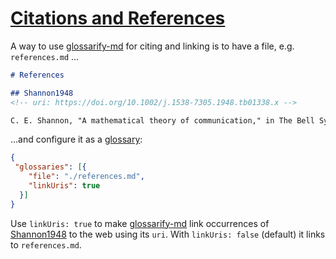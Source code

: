# [Citations and References](#citations-and-references)

[Shannon1948]: https://doi.org/10.1002/j.1538-7305.1948.tb01338.x

A way to use [glossarify-md][1] for citing and linking is to have a file, e.g. `references.md` ...

```md
# References

## Shannon1948
<!-- uri: https://doi.org/10.1002/j.1538-7305.1948.tb01338.x -->

C. E. Shannon, "A mathematical theory of communication," in The Bell System Technical Journal, vol. 27, no. 3, pp. 379-423, July 1948, doi: 10.1002/j.1538-7305.1948.tb01338.x.
```

...and configure it as a [glossary][2]:

```json
{
 "glossaries": [{
    "file": "./references.md",
    "linkUris": true
  }]
}
```

Use `linkUris: true` to make [glossarify-md][1] link occurrences of [Shannon1948] to the web using its `uri`. With `linkUris: false` (default) it links to `references.md`.

[1]: https://github.com/about-code/glossarify-md

[2]: https://github.com/about-code/glossarify-md/blob/master/doc/glossary.md#glossary "This is a glossary of terms helpful when working with glossarify-md or reading its docs."
